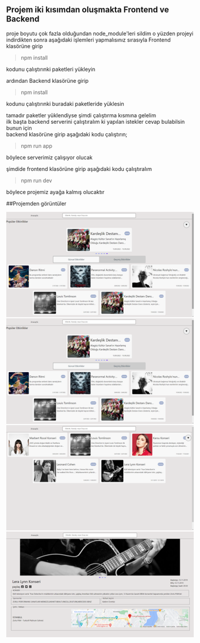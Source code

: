 ## Projem iki kısımdan oluşmakta Frontend ve Backend

proje boyutu çok fazla olduğundan node_module'leri sildim o yüzden projeyi indirdikten sonra aşağıdaki işlemleri yapmalısınız
sırasıyla Frontend klasörüne girip 
> npm install  

kodunu çalıştırınki paketleri yükleyin  

ardından Backend klasörüne girip 
> npm install  

kodunu çalıştırınki buradaki paketleride yüklesin 


tamadır paketler yüklendiyse şimdi çalıştırma kısmına gelelim  
ilk başta backend serverini çalıştıralım ki yapılan istekler cevap bulabilsin bunun için  
backend klasörüne girip aşağıdaki kodu çalıştırın;
> npm run app

böylece serverimiz çalışıyor olucak  

şimdide frontend klasörüne girip aşağıdaki kodu çalıştıralım
> npm run dev

böylece projemiz ayağa kalmış olucaktır


##Projemden görüntüler  

![ss1](ss1.png)
![ss2](ss1.png)
![ss3](ss3.png)
![ss4](ss4.png)
